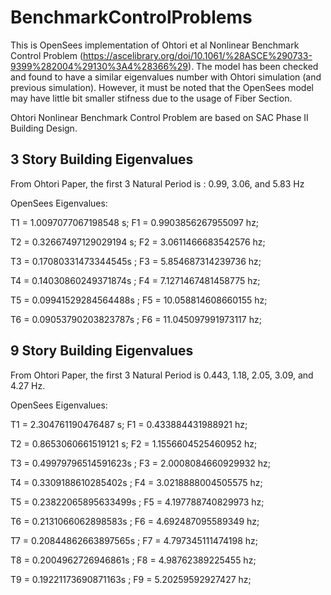 # BenchmarkControlProblems

This is OpenSees implementation of Ohtori et al Nonlinear Benchmark Control Problem (https://ascelibrary.org/doi/10.1061/%28ASCE%290733-9399%282004%29130%3A4%28366%29). The model has been checked and found to have a similar eigenvalues number with Ohtori simulation (and previous simulation). However, it must be noted that the OpenSees model may have little bit smaller stifness due to the usage of Fiber Section.

Ohtori Nonlinear Benchmark Control Problem are based on SAC Phase II Building Design.

## 3 Story Building Eigenvalues
From Ohtori Paper, the first 3 Natural Period is : 0.99, 3.06, and 5.83 Hz

OpenSees Eigenvalues:

T1 = 1.0097077067198548 s; F1 = 0.9903856267955097 hz;

T2 = 0.32667497129029194 s; F2 = 3.0611466683542576 hz;

T3 = 0.17080331473344545s ; F3 = 5.854687314239736 hz;

T4 = 0.14030860249371874s ; F4 = 7.1271467481458775 hz;

T5 = 0.09941529284564488s ; F5 = 10.058814608660155 hz;

T6 = 0.09053790203823787s ; F6 = 11.045097991973117 hz;

## 9 Story Building Eigenvalues
From Ohtori Paper, the first 3 Natural Period is 0.443, 1.18, 2.05, 3.09, and 4.27 Hz.

OpenSees Eigenvalues:

T1 = 2.304761190476487 s; F1 = 0.433884431988921 hz;

T2 = 0.8653060661519121 s; F2 = 1.1556604525460952 hz;

T3 = 0.49979796514591623s ; F3 = 2.0008084660929932 hz;

T4 = 0.3309188610285402s ; F4 = 3.0218888004505575 hz;

T5 = 0.23822065895633499s ; F5 = 4.197788740829973 hz;

T6 = 0.2131066062898583s ; F6 = 4.692487095589349 hz;

T7 = 0.20844862663897565s ; F7 = 4.797345111474198 hz;

T8 = 0.2004962726946861s ; F8 = 4.98762389225455 hz;

T9 = 0.19221173690871163s ; F9 = 5.20259592927427 hz;
